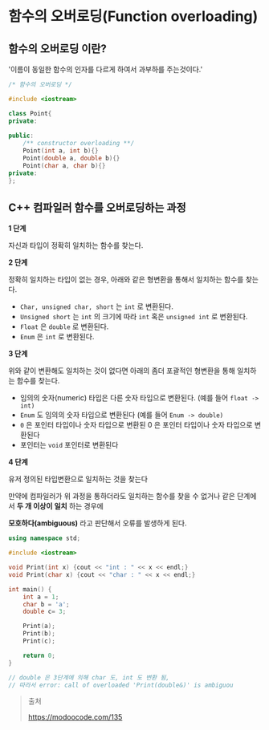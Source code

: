 # 함수의 오버로딩(Function overloading)



## 함수의 오버로딩 이란?

'이름이 동일한 함수의 인자를 다르게 하여서 과부하를 주는것이다.'

```c++
/* 함수의 오버로딩 */

#include <iostream>

class Point{
private:
    
public:
    /** constructor overloading **/
    Point(int a, int b){}
    Point(double a, double b){}
    Point(char a, char b){} 
private:
};

```



## C++ 컴파일러 함수를 오버로딩하는 과정

__1 단계__

자신과 타입이 정확히 일치하는 함수를 찾는다.



__2 단계__

정확히 일치하는 타입이 없는 경우, 아래와 같은 형변환을 통해서 일치하는 함수를 찾는다.

- `Char, unsigned char, short` 는 `int` 로 변환된다.
- `Unsigned short` 는 `int` 의 크기에 따라 `int` 혹은 `unsigned int` 로 변환된다.
- `Float` 은 `double` 로 변환된다.
- `Enum` 은 `int` 로 변환된다.



__3 단계__

위와 같이 변환해도 일치하는 것이 없다면 아래의 좀더 포괄적인 형변환을 통해 일치하는 함수를 찾는다.

- 임의의 숫자(numeric) 타입은 다른 숫자 타입으로 변환된다. (예를 들어 `float -> int)`
- `Enum` 도 임의의 숫자 타입으로 변환된다 (예를 들어 `Enum -> double)`
- `0` 은 포인터 타입이나 숫자 타입으로 변환된 0 은 포인터 타입이나 숫자 타입으로 변환된다
- 포인터는 `void` 포인터로 변환된다



__4 단계__

유저 정의된 타입변환으로 일치하는 것을 찾는다

만약에 컴파일러가 위 과정을 통하더라도 일치하는 함수를 찾을 수 없거나 같은 단계에서 __두 개 이상이 일치__ 하는 경우에 

__모호하다(ambiguous)__ 라고 판단해서 오류를 발생하게 된다.

```c++
using namespace std;

#include <iostream>

void Print(int x) {cout << "int : " << x << endl;}
void Print(char x) {cout << "char : " << x << endl;}

int main() {
    int a = 1;
    char b = 'a';
    double c= 3;

    Print(a);
    Print(b);
    Print(c);

    return 0;
}

// double 은 3단계에 의해 char 도, int 도 변환 됨,
// 따라서 error: call of overloaded 'Print(double&)' is ambiguou
```



> 출처
>
>  https://modoocode.com/135



